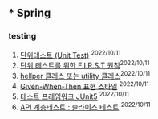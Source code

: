 ## * Spring

### testing

1. [단위테스트 (Unit Test)](./spring/testing) <sup>2022/10/11</sup>
2. [단위 테스트를 위한 F.I.R.S.T 원칙](./spring/testing)<sup>2022/10/11</sup>
3. [hellper 클래스 또는 utility 클래스](./spring/testing)<sup>2022/10/11</sup>
4. [Given-When-Then 표현 스타일](./spring/testing) <sup>2022/10/11</sup>
5. [테스트 프레임워크 JUnit5](./spring/testing) <sup>2022/10/11</sup>
6. [API 계층테스트 : 슬라이스 테스트](./spring/testing) <sup>2022/10/11</sup>